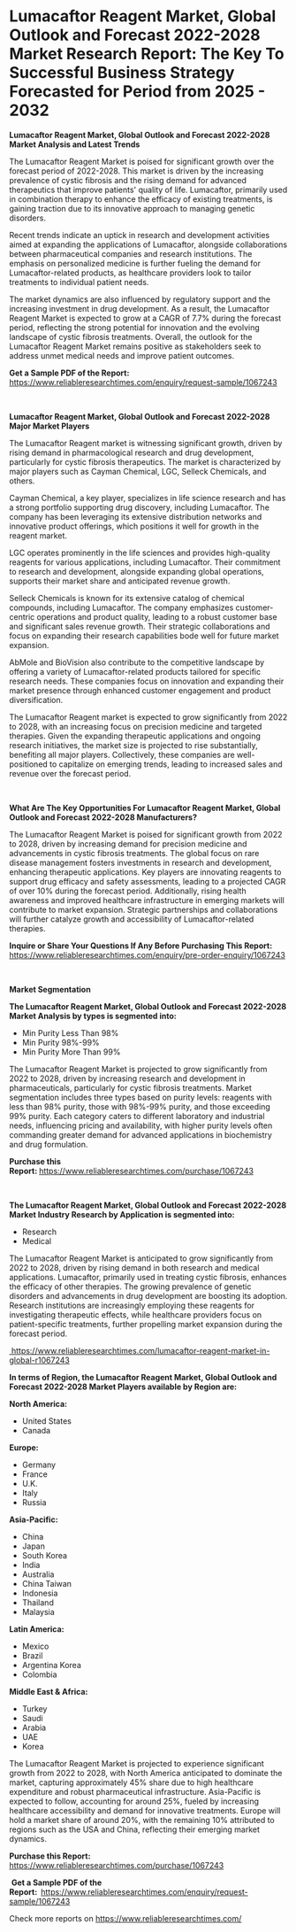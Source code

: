 <p><h1>Lumacaftor Reagent Market, Global Outlook and Forecast 2022-2028 Market Research Report: The Key To Successful Business Strategy Forecasted for Period from 2025 - 2032</h1></p><p><strong>Lumacaftor Reagent Market, Global Outlook and Forecast 2022-2028 Market Analysis and Latest Trends</strong></p>
<p><p>The Lumacaftor Reagent Market is poised for significant growth over the forecast period of 2022-2028. This market is driven by the increasing prevalence of cystic fibrosis and the rising demand for advanced therapeutics that improve patients' quality of life. Lumacaftor, primarily used in combination therapy to enhance the efficacy of existing treatments, is gaining traction due to its innovative approach to managing genetic disorders.</p><p>Recent trends indicate an uptick in research and development activities aimed at expanding the applications of Lumacaftor, alongside collaborations between pharmaceutical companies and research institutions. The emphasis on personalized medicine is further fueling the demand for Lumacaftor-related products, as healthcare providers look to tailor treatments to individual patient needs.</p><p>The market dynamics are also influenced by regulatory support and the increasing investment in drug development. As a result, the Lumacaftor Reagent Market is expected to grow at a CAGR of 7.7% during the forecast period, reflecting the strong potential for innovation and the evolving landscape of cystic fibrosis treatments. Overall, the outlook for the Lumacaftor Reagent Market remains positive as stakeholders seek to address unmet medical needs and improve patient outcomes.</p></p>
<p><strong>Get a Sample PDF of the Report:&nbsp;</strong> <a href="https://www.reliableresearchtimes.com/enquiry/request-sample/1067243?utm_campaign=2222&utm_medium=2&utm_source=Github&utm_content=ia&utm_term=21032025&utm_id=lumacaftor-reagent-market-global-outlook-and-forecast-2022-2028">https://www.reliableresearchtimes.com/enquiry/request-sample/1067243</a></p>
<p>&nbsp;</p>
<p><strong>Lumacaftor Reagent Market, Global Outlook and Forecast 2022-2028 Major Market Players</strong></p>
<p><p>The Lumacaftor Reagent market is witnessing significant growth, driven by rising demand in pharmacological research and drug development, particularly for cystic fibrosis therapeutics. The market is characterized by major players such as Cayman Chemical, LGC, Selleck Chemicals, and others.</p><p>Cayman Chemical, a key player, specializes in life science research and has a strong portfolio supporting drug discovery, including Lumacaftor. The company has been leveraging its extensive distribution networks and innovative product offerings, which positions it well for growth in the reagent market.</p><p>LGC operates prominently in the life sciences and provides high-quality reagents for various applications, including Lumacaftor. Their commitment to research and development, alongside expanding global operations, supports their market share and anticipated revenue growth.</p><p>Selleck Chemicals is known for its extensive catalog of chemical compounds, including Lumacaftor. The company emphasizes customer-centric operations and product quality, leading to a robust customer base and significant sales revenue growth. Their strategic collaborations and focus on expanding their research capabilities bode well for future market expansion.</p><p>AbMole and BioVision also contribute to the competitive landscape by offering a variety of Lumacaftor-related products tailored for specific research needs. These companies focus on innovation and expanding their market presence through enhanced customer engagement and product diversification.</p><p>The Lumacaftor Reagent market is expected to grow significantly from 2022 to 2028, with an increasing focus on precision medicine and targeted therapies. Given the expanding therapeutic applications and ongoing research initiatives, the market size is projected to rise substantially, benefiting all major players. Collectively, these companies are well-positioned to capitalize on emerging trends, leading to increased sales and revenue over the forecast period.</p></p>
<p>&nbsp;</p>
<p><strong>What Are The Key Opportunities For Lumacaftor Reagent Market, Global Outlook and Forecast 2022-2028 Manufacturers?</strong></p>
<p><p>The Lumacaftor Reagent Market is poised for significant growth from 2022 to 2028, driven by increasing demand for precision medicine and advancements in cystic fibrosis treatments. The global focus on rare disease management fosters investments in research and development, enhancing therapeutic applications. Key players are innovating reagents to support drug efficacy and safety assessments, leading to a projected CAGR of over 10% during the forecast period. Additionally, rising health awareness and improved healthcare infrastructure in emerging markets will contribute to market expansion. Strategic partnerships and collaborations will further catalyze growth and accessibility of Lumacaftor-related therapies.</p></p>
<p><strong>Inquire or Share Your Questions If Any Before Purchasing This Report:</strong> <a href="https://www.reliableresearchtimes.com/enquiry/pre-order-enquiry/1067243?utm_campaign=2222&utm_medium=2&utm_source=Github&utm_content=ia&utm_term=21032025&utm_id=lumacaftor-reagent-market-global-outlook-and-forecast-2022-2028">https://www.reliableresearchtimes.com/enquiry/pre-order-enquiry/1067243</a></p>
<p>&nbsp;</p>
<p><strong>Market Segmentation</strong></p>
<p><strong>The Lumacaftor Reagent Market, Global Outlook and Forecast 2022-2028 Market Analysis by types is segmented into:</strong></p>
<p><ul><li>Min Purity Less Than 98%</li><li>Min Purity 98%-99%</li><li>Min Purity More Than 99%</li></ul></p>
<p><p>The Lumacaftor Reagent Market is projected to grow significantly from 2022 to 2028, driven by increasing research and development in pharmaceuticals, particularly for cystic fibrosis treatments. Market segmentation includes three types based on purity levels: reagents with less than 98% purity, those with 98%-99% purity, and those exceeding 99% purity. Each category caters to different laboratory and industrial needs, influencing pricing and availability, with higher purity levels often commanding greater demand for advanced applications in biochemistry and drug formulation.</p></p>
<p><strong>Purchase this Report:&nbsp;</strong><a href="https://www.reliableresearchtimes.com/purchase/1067243?utm_campaign=2222&utm_medium=2&utm_source=Github&utm_content=ia&utm_term=21032025&utm_id=lumacaftor-reagent-market-global-outlook-and-forecast-2022-2028">https://www.reliableresearchtimes.com/purchase/1067243</a></p>
<p>&nbsp;</p>
<p><strong>The Lumacaftor Reagent Market, Global Outlook and Forecast 2022-2028 Market Industry Research by Application is segmented into:</strong></p>
<p><ul><li>Research</li><li>Medical</li></ul></p>
<p><p>The Lumacaftor Reagent Market is anticipated to grow significantly from 2022 to 2028, driven by rising demand in both research and medical applications. Lumacaftor, primarily used in treating cystic fibrosis, enhances the efficacy of other therapies. The growing prevalence of genetic disorders and advancements in drug development are boosting its adoption. Research institutions are increasingly employing these reagents for investigating therapeutic effects, while healthcare providers focus on patient-specific treatments, further propelling market expansion during the forecast period.</p></p>
<p><a href="https://www.reliableresearchtimes.com/lumacaftor-reagent-market-in-global-r1067243?utm_campaign=2222&utm_medium=2&utm_source=Github&utm_content=ia&utm_term=21032025&utm_id=lumacaftor-reagent-market-global-outlook-and-forecast-2022-2028">&nbsp;https://www.reliableresearchtimes.com/lumacaftor-reagent-market-in-global-r1067243</a></p>
<p><strong>In terms of Region, the Lumacaftor Reagent Market, Global Outlook and Forecast 2022-2028 Market Players available by Region are:</strong></p>
<p>
    <p> <strong> North America: </strong>
        <ul>
            <li>United States</li>
            <li>Canada</li>
        </ul>
        </p> 
    <p> <strong> Europe: </strong>
        <ul>
            <li>Germany</li>
            <li>France</li>
            <li>U.K.</li>
            <li>Italy</li>
            <li>Russia</li>
        </ul>
        </p> 
    <p> <strong> Asia-Pacific: </strong>
        <ul>
            <li>China</li>
            <li>Japan</li>
            <li>South Korea</li>
            <li>India</li>
            <li>Australia</li>
            <li>China Taiwan</li>
            <li>Indonesia</li>
            <li>Thailand</li>
            <li>Malaysia</li>
        </ul>
        </p> 
    <p> <strong> Latin America: </strong>
        <ul>
            <li>Mexico</li>
            <li>Brazil</li>
            <li>Argentina Korea</li>
            <li>Colombia</li>
        </ul>
        </p> 
    <p> <strong> Middle East & Africa: </strong>
        <ul>
            <li>Turkey</li>
            <li>Saudi</li>
            <li>Arabia</li>
            <li>UAE</li>
            <li>Korea</li>
        </ul>
    </p>
    </p>
<p><p>The Lumacaftor Reagent Market is projected to experience significant growth from 2022 to 2028, with North America anticipated to dominate the market, capturing approximately 45% share due to high healthcare expenditure and robust pharmaceutical infrastructure. Asia-Pacific is expected to follow, accounting for around 25%, fueled by increasing healthcare accessibility and demand for innovative treatments. Europe will hold a market share of around 20%, with the remaining 10% attributed to regions such as the USA and China, reflecting their emerging market dynamics.</p></p>
<p><strong>Purchase this Report: </strong><a href="https://www.reliableresearchtimes.com/purchase/1067243?utm_campaign=2222&utm_medium=2&utm_source=Github&utm_content=ia&utm_term=21032025&utm_id=lumacaftor-reagent-market-global-outlook-and-forecast-2022-2028">https://www.reliableresearchtimes.com/purchase/1067243</a></p>
<p>&nbsp;<strong>Get a Sample PDF of the Report:&nbsp;&nbsp;</strong><a href="https://www.reliableresearchtimes.com/enquiry/request-sample/1067243?utm_campaign=2222&utm_medium=2&utm_source=Github&utm_content=ia&utm_term=21032025&utm_id=lumacaftor-reagent-market-global-outlook-and-forecast-2022-2028">https://www.reliableresearchtimes.com/enquiry/request-sample/1067243</a></p>
<p><strong></strong></p>
<p>Check more reports on <a href="https://www.reliableresearchtimes.com/?utm_campaign=2222&utm_medium=2&utm_source=Github&utm_content=ia&utm_term=21032025&utm_id=lumacaftor-reagent-market-global-outlook-and-forecast-2022-2028">https://www.reliableresearchtimes.com/</a></p>